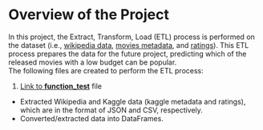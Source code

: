 # Overview of the Project
In this project, the Extract, Transform, Load (ETL) process is performed on the dataset (i.e., [wikipedia data](https://github.com/elp192/ETL-Analysis-1/blob/5f60c07dc34687ee747dd730dcf32d9d6824dc24/data/wikipedia-movies.json), [movies metadata](https://github.com/elp192/ETL-Analysis-1/blob/5f60c07dc34687ee747dd730dcf32d9d6824dc24/data/movies_metadata.csv), and [ratings](https://www.kaggle.com/rounakbanik/the-movies-dataset?select=ratings.csv)). This ETL process prepares the data for the future project, predicting which of the released movies with a low budget can be popular.<br>
The following files are created to perform the ETL process:

1. [Link to **function_test**](https://github.com/elp192/ETL-Analysis-1/blob/5f60c07dc34687ee747dd730dcf32d9d6824dc24/function_test.ipynb) file
- Extracted Wikipedia and Kaggle data (kaggle metadata and ratings), which are in the format of JSON and CSV, respectively.
- Converted/extracted data into DataFrames.





